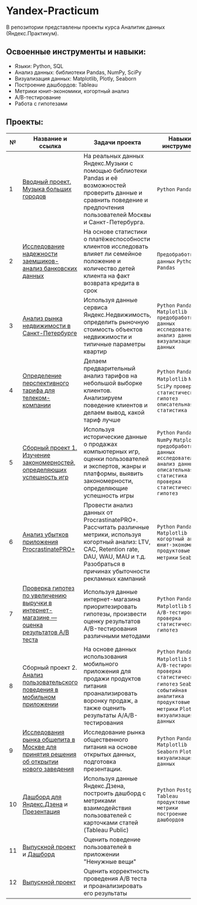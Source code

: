 # Yandex-Practicum
В репозитории представлены проекты курса Аналитик данных (Яндекс.Практикум).
## Освоенные инструменты и навыки:
- Языки: Python, SQL
- Анализ данных: библиотеки Pandas, NumPy, SciPy
- Визуализация данных: Matplotlib, Plotly, Seaborn
- Построение дашбордов: Tableau
- Метрики юнит-экономики, когортный анализ
- А/В-тестирование
- Работа с гипотезами
## Проекты:
| №| Название и ссылка | Задачи проекта                                                   | Навыки и инструменты           |  
|-----------|-------------------|------------------------------------------------------------------|-----------------------------------|
|1              |[Вводный проект. Музыка больших городов](https://github.com/nelli1909/Yandex-Practicum/blob/main/yandex_music.ipynb)|На реальных данных Яндекс.Музыки c помощью библиотеки Pandas и её возможностей проверить данные и сравнить поведение и предпочтения пользователей Москвы и Санкт-Петербурга.|`Python` `Pandas`|
|2              |[Исследование надежности заемщиков- анализ банковских данных]([analysis_of_bank_data/](https://github.com/nelli1909/Yandex-Practicum/blob/main/banks.ipynb))|На основе статистики о платёжеспособности клиентов исследовать влияет ли семейное положение и количество детей клиента на факт возврата кредита в срок|`Предобработка данных` `Python` `Pandas`|
|3              |[Анализ рынка недвижимости в Санкт-Петербурге](https://github.com/nelli1909/Yandex-Practicum/blob/main/real_estate.ipynb)|Используя данные сервиса Яндекс.Недвижимость, определить рыночную стоимость объектов недвижимости и типичные параметры квартир|`Python` `Pandas` `Matplotlib` `предобработка данных` `исследовательский анализ данных` `визуализация данных`|
|4              |[Определение перспективного тарифа для телеком-компании](https://github.com/nelli1909/Yandex-Practicum/blob/main/mobile_tariff.ipynb)|Делаем предварительный анализ тарифов на небольшой выборке клиентов. Анализируем поведение клиентов и делаем вывод, какой тариф лучше| `Python` `Pandas` `Matplotlib` `NumPy` `SciPy` `проверка статистических гипотез` `описательная статистика`|
|5              |[Сборный проект 1. Изучение закономерностей, определяющих успешность игр](https://github.com/nelli1909/Yandex-Practicum/blob/main/mobile_tariff.ipynb)|Используя исторические данные о продажах компьютерных игр, оценки пользователей и экспертов, жанры и платформы, выявить закономерности, определяющие успешность игры |`Python` `Pandas` `NumPy` `Matplotlib` `предобработка данных` `исследовательский анализ данных` `описательная статистика` `проверка статистических гипотез`|
|6              |[Анализ убытков приложения ProcrastinatePRO+](https://github.com/nelli1909/Yandex-Practicum/blob/main/Procrastinate%20Pro%2B.ipynb)|Провести анализ данных от ProcrastinatePRO+. Рассчитать различные метрики, используя когортный анализ: LTV, CAC, Retention rate, DAU, WAU, MAU и т.д. Разобраться в причинах убыточности рекламных кампаний|`Python` `Pandas` `Matplotlib` `когортный анализ` `юнит-экономика` `продуктовые метрики` `Seaborn`|
|7              |[Проверка гипотез по увеличению выручки в интернет-магазине — оценка результатов A/B теста](https://github.com/nelli1909/Yandex-Practicum/blob/main/A_B%20test.ipynb)|Используя данные интернет-магазина приоритезировать гипотезы, произвести оценку результатов A/B-тестирования различными методами|`Python` `Pandas` `Matplotlib` `SciPy` `A/B-тестирование` `проверка статистических гипотез`|
|8            |Сборный проект 2. [Анализ пользовательского поведения в мобильном приложении](https://github.com/nelli1909/Yandex-Practicum/blob/main/user_behavior.ipynb)|На основе данных использования мобильного приложения для продажи продуктов питания проанализировать воронку продаж, а также оценить результаты A/A/B-тестирования|`Python` `Pandas` `Matplotlib` `SciPy` `A/B-тестирование` `проверка статистических гипотез` `Seaborn` `событийная аналитика` `продуктовые метрики` `Plotly` `визуализация данных`|
|9             |[Исследования рынка общепита в Москве для принятия решения об открытии нового заведения](https://github.com/nelli1909/Yandex-Practicum/blob/main/Moscow_cafe.ipynb)|Исследование рынка общественного питания на основе открытых данных, подготовка презентации.|`Python` `Pandas` `Matplotlib` `Seaborn` `Plotly` `визуализация данных`|
|10             |[Дашборд для Яндекс.Дзена](https://public.tableau.com/app/profile/nelli.samatova/viz/Book4_16852130896580/Dashboard2) и [Презентация](https://drive.google.com/file/d/1f3wS4CpYpyQfDQJ54rGF2PrM85y3b-Zj/view?usp=sharing)|Используя данные Яндекс.Дзена, построить дашборд с метриками взаимодействия пользователей с карточками статей (Tableau Public)|`Python` `PostgreSQL` `Tableau` `продуктовые метрики` `построение дашбордов`|
|11            |[Выпускной проект](https://github.com/nelli1909/Yandex-Practicum/blob/main/user_behavior_final_project.ipynb) и [Дашборд](https://public.tableau.com/views/mobile_app2_16872100511980/Dashboard1?:language=en-US&:display_count=n&:origin=viz_share_link)|Оценить поведение пользователей в приложении "Ненужные вещи"
|12            |[Выпускной проект](https://github.com/nelli1909/Yandex-Practicum/blob/main/A_B_test_final_project.ipynb)|Оценить корректность проведения А/В теста и проанализировать его результаты
